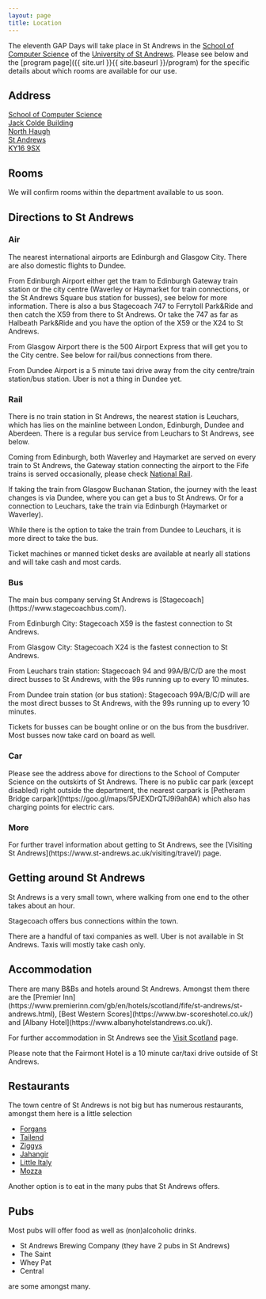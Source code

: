 ```yaml
---
layout: page
title: Location
---
```

The eleventh GAP Days will take place in St Andrews in the [School of Computer Science](https://www.cs.st-andrews.ac.uk/) of the [University of St Andrews](https://www.st-andrews.ac.uk/).
Please see below and the [program page]({{ site.url }}{{ site.baseurl }}/program) for the specific details about which rooms are available for our use.

<h2>Address</h2>
<a href="https://goo.gl/maps/S7oBaf8uLbUFWMn79">
School of Computer Science <br/>
Jack Colde Building <br/>
North Haugh <br/>
St Andrews <br/>
KY16 9SX</a>

<h2>Rooms</h2>
We will confirm rooms within the department available to us soon.

<h2>Directions to St Andrews</h2>
<h3>Air</h3>
The nearest international airports are Edinburgh and Glasgow City. There are also domestic flights to Dundee.

From Edinburgh Airport either get the tram to Edinburgh Gateway train station or the city centre (Waverley or Haymarket for train connections, or the St Andrews Square bus station for busses), see below for more information.
There is also a bus Stagecoach 747 to Ferrytoll Park&amp;Ride and then catch the X59 from there to St Andrews. Or take the 747 as far as Halbeath Park&amp;Ride and you have the option of the X59 or the X24 to St Andrews.

From Glasgow Airport there is the 500 Airport Express that will get you to the City centre. See below for rail/bus connections from there.

From Dundee Airport is a 5 minute taxi drive away from the city centre/train station/bus station. Uber is not a thing in Dundee yet.

<h3>Rail</h3>
There is no train station in St Andrews, the nearest station is Leuchars, which has lies on the mainline between London, Edinburgh, Dundee and Aberdeen. There is a regular bus service from Leuchars to St Andrews, see below.

Coming from Edinburgh, both Waverley and Haymarket are served on every train to St Andrews, the Gateway station connecting the airport to the Fife trains is served occasionally, please check [National Rail](https://www.nationalrail.co.uk/).

If taking the train from Glasgow Buchanan Station, the journey with the least changes is via Dundee, where you can get a bus to St Andrews. Or for a connection to Leuchars, take the train via Edinburgh (Haymarket or Waverley).

While there is the option to take the train from Dundee to Leuchars, it is more direct to take the bus.

Ticket machines or manned ticket desks are available at nearly all stations and will take cash and most cards.

<h3>Bus</h3>
The main bus company serving St Andrews is [Stagecoach](https://www.stagecoachbus.com/).

From Edinburgh City: Stagecoach X59 is the fastest connection to St Andrews.

From Glasgow City: Stagecoach X24 is the fastest connection to St Andrews.

From Leuchars train station: Stagecoach 94 and 99A/B/C/D are the most direct busses to St Andrews, with the 99s running up to every 10 minutes.

From Dundee train station (or bus station): Stagecoach 99A/B/C/D will are the most direct busses to St Andrews, with the 99s running up to every 10 minutes.

Tickets for busses can be bought online or on the bus from the busdriver. Most busses now take card on board as well.

<h3>Car</h3>
Please see the address above for directions to the School of Computer Science on the outskirts of St Andrews.
There is no public car park (except disabled) right outside the department, the nearest carpark is [Petheram Bridge carpark](https://goo.gl/maps/5PJEXDrQTJ9i9ah8A) which also has charging points for electric cars.

<h3>More</h3>
For further travel information about getting to St Andrews, see the [Visiting St Andrews](https://www.st-andrews.ac.uk/visiting/travel/) page.


<h2>Getting around St Andrews</h2>
St Andrews is a very small town, where walking from one end to the other takes about an hour. 

Stagecoach offers bus connections within the town.

There are a handful of taxi companies as well. Uber is not available in St Andrews. Taxis will mostly take cash only.

<h2>Accommodation</h2>
There are many B&amp;Bs and hotels around St Andrews. Amongst them there are the [Premier Inn](https://www.premierinn.com/gb/en/hotels/scotland/fife/st-andrews/st-andrews.html), [Best Western Scores](https://www.bw-scoreshotel.co.uk/) and [Albany Hotel](https://www.albanyhotelstandrews.co.uk/).

For further accommodation in St Andrews see the [Visit Scotland](https://www.visitscotland.com/destinations-maps/st-andrews/accommodation/) page.

Please note that the Fairmont Hotel is a 10 minute car/taxi drive outside of St Andrews.

<h2>Restaurants</h2>
The town centre of St Andrews is not big but has numerous restaurants, amongst them here is a little selection

* [Forgans](https://www.forgans.co.uk/st-andrews/)
* [Tailend](https://www.thetailend.co.uk/)
* [Ziggys](http://www.ziggysrestaurant.co.uk/)
* [Jahangir](https://jahangirstandrews.co.uk/)
* [Little Italy](https://littleitaly.cc/)
* [Mozza](https://www.mozza.it/)

Another option is to eat in the many pubs that St Andrews offers.

<h2>Pubs</h2>
Most pubs will offer food as well as (non)alcoholic drinks.

* St Andrews Brewing Company (they have 2 pubs in St Andrews)
* The Saint
* Whey Pat
* Central

are some amongst many.
